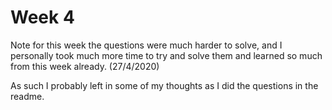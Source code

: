 # Week 4

Note for this week the questions were much harder to solve, and I personally took much more time to try and solve them and learned so much from this week already. (27/4/2020)  

As such I probably left in some of my thoughts as I did the questions in the readme.  

